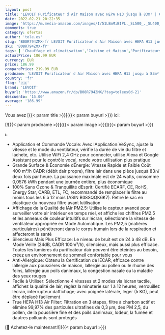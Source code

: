 ```yaml
---
layout: post
title: 'LEVOIT Purificateur d Air Maison avec HEPA H13 jusqu à 83m² | Compatible avec Alexa  Affichage PM2.5  CADR 400m³/h  Mode Automatique avec Senor | Élimine 99 97% de Fumée Allergènes Poussière Core 400S'
date: 2022-02-21 20:22:35
image: 'https://m.media-amazon.com/images/I/51LBmMiBIPL._SL500_._SL400_.jpg'
comments: true
category: ofertas
author: 'tole.es'
slug: 'B08R794ZMX-fr LEVOIT Purificateur d Air Maison avec HEPA H13 jusqu à...'
sku: 'B08R794ZMX-fr'
tags: [ 'Chauffage et climatisation','Cuisine et Maison','Purificateurs dair','levoit', ]
actualPrice: 186.99 EUR
currency: EUR
price: 186.99
comparePrice: 219.99 EUR
prodname: 'LEVOIT Purificateur d Air Maison avec HEPA H13 jusqu à 83m² | Compatible avec Alexa  Affichage PM2.5  CADR 400m³/h  Mode Automatique avec Senor | Élimine 99 97% de Fumée Allergènes Poussière Core 400S'
country: 'fr'
flag: '🇫🇷'
brand: 'LEVOIT'
buyurl: 'https://www.amazon.fr/dp/B08R794ZMX/?tag=tolees0d-21'
descuento: '15.00'
average: '186.99'
---
```


Vous avez [{{< param title >}}]({{< param buyurl >}}) ici:

[![{{< param prodname >}}]({{< param image >}})]({{< param buyurl >}})

ℹ️:

- Application et Commande Vocale: Avec lApplication VeSync, ajuste la vitesse et le mode du ventilateur, vérifie la durée de vie du filtre et lachete, etc. Utilise WiFi 2,4 GHz pour connecter, utilise Alexa et Google Assistant pour le contrôle vocal, rende votre utilisation plus pratique
- Grande Surface & Économie dÉnergie: Vitesse Rapide et Faible Coût 400 m³/h CADR (débit dair propre), filtre lair dans une pièce jusquà 83㎡ deux fois par heure. La puissance maximale est de 24 watts, consomme 0,0576 kWh pendant une journée entière, plus économique
- 100% Sans Ozone & Tranquillité dEsprit: Certifié ECARF, CE, RoHS, Energy Star, CARB, ETL, FC, recommandé de remplacer le filtre au moins tous les 6 à 12 mois (ASIN B08SQQK6K7). Retire le sac en plastique du nouveau filtre avant lutilisation
- Affichage de la Qualité de lAir PM2.5: Utilise le capteur avancé pour surveiller votre air intérieur en temps réel, et affiche les chiffres PM2.5 et les anneaux de couleur intuitifs sur lécran, sélectionne la vitesse de ventilateur appropriée en Mode Automatique. Les PM2,5 (matières particulaires) pénètreront dans le corps humain lors de la respiration et affecteront la santé
- Silencieux Mais Plus Efficace: Le niveau de bruit est de 24 à 48 dB. En Mode Veille (24dB, CADR 100m³/h), silencieux, mais aussi plus efficace. Toutes les lumières du purificateur dair peuvent être éteintes au besoin, créez un environnement de sommeil confortable pour vous
- Anti-Allergique: Obtenu la Certification de lECAR, efficace contre lallergie aux poussières de maison, lallergie au pollen ou le rhume des foins, lallergie aux poils danimaux, la congestion nasale ou la maladie des yeux rouges
- Facile à Utiliser: Sélectionne 4 vitesses et 2 modes via lécran tactile, affichez la qualité de lair, réglez la minuterie sur 1 à 12 heures, verrouillez lécran, interrupteur daffichage; avec poignée latérale, léger (5 KG), peut être déplacé facilement
- True HEPA H13 Air Filter: Filtration en 3 étapes, filtre à charbon actif et élimine 99,97% des particules ultrafines de 0,3 µm, des PM 2,5, du pollen, de la poussière fine et des poils danimaux, lodeur, la fumée et dautres polluants sont protégés

[🛒 Achetez-le maintenant!!]({{< param buyurl >}})
